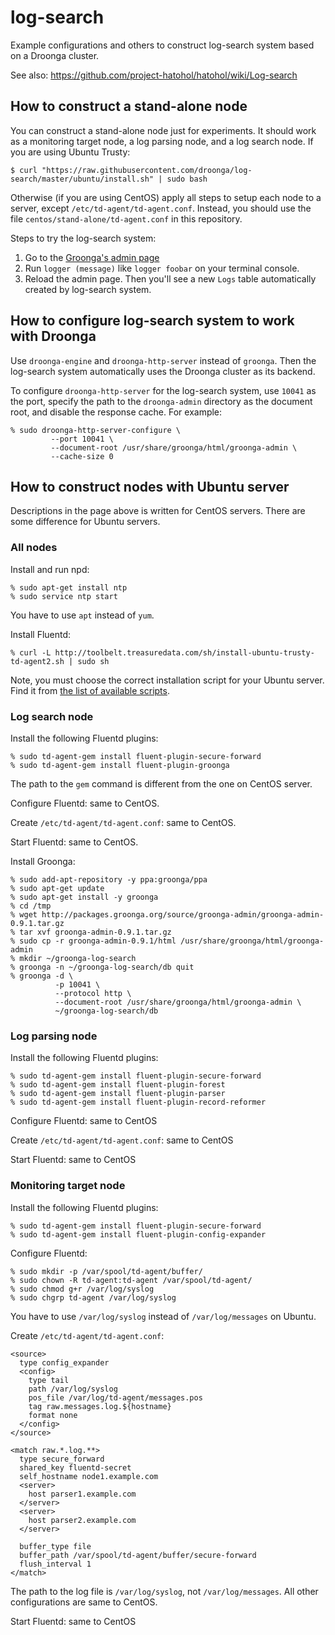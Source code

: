 log-search
==========

Example configurations and others to construct log-search system based on a Droonga cluster.

See also: https://github.com/project-hatohol/hatohol/wiki/Log-search

## How to construct a stand-alone node

You can construct a stand-alone node just for experiments.
It should work as a monitoring target node, a log parsing node, and a log search node.
If you are using Ubuntu Trusty:

    $ curl "https://raw.githubusercontent.com/droonga/log-search/master/ubuntu/install.sh" | sudo bash

Otherwise (if you are using CentOS) apply all steps to setup each node to a server, except `/etc/td-agent/td-agent.conf`.
Instead, you should use the file `centos/stand-alone/td-agent.conf` in this repository.

Steps to try the log-search system:

 1. Go to the [Groonga's admin page](http://localhost:10041/)
 2. Run `logger (message)` like `logger foobar` on your terminal console.
 3. Reload the admin page. Then you'll see a new `Logs` table automatically created by log-search system.

## How to configure log-search system to work with Droonga

Use `droonga-engine` and `droonga-http-server` instead of `groonga`.
Then the log-search system automatically uses the Droonga cluster as its backend.

To configure `droonga-http-server` for the log-search system, use `10041` as the port, specify the path to the `droonga-admin` directory as the document root, and disable the response cache.
For example:

~~~
% sudo droonga-http-server-configure \
         --port 10041 \
         --document-root /usr/share/groonga/html/groonga-admin \
         --cache-size 0
~~~

## How to construct nodes with Ubuntu server

Descriptions in the page above is written for CentOS servers.
There are some difference for Ubuntu servers.

### All nodes

Install and run npd:

~~~
% sudo apt-get install ntp
% sudo service ntp start
~~~

You have to use `apt` instead of `yum`.

Install Fluentd:

~~~
% curl -L http://toolbelt.treasuredata.com/sh/install-ubuntu-trusty-td-agent2.sh | sudo sh
~~~

Note, you must choose the correct installation script for your Ubuntu server.
Find it from [the list of available scripts](http://docs.fluentd.org/ja/articles/install-by-deb).

### Log search node

Install the following Fluentd plugins:

~~~
% sudo td-agent-gem install fluent-plugin-secure-forward
% sudo td-agent-gem install fluent-plugin-groonga
~~~

The path to the `gem` command is different from the one on CentOS server.

Configure Fluentd: same to CentOS.

Create `/etc/td-agent/td-agent.conf`: same to CentOS.

Start Fluentd: same to CentOS.

Install Groonga:

~~~
% sudo add-apt-repository -y ppa:groonga/ppa
% sudo apt-get update
% sudo apt-get install -y groonga
% cd /tmp
% wget http://packages.groonga.org/source/groonga-admin/groonga-admin-0.9.1.tar.gz
% tar xvf groonga-admin-0.9.1.tar.gz
% sudo cp -r groonga-admin-0.9.1/html /usr/share/groonga/html/groonga-admin
% mkdir ~/groonga-log-search
% groonga -n ~/groonga-log-search/db quit
% groonga -d \
          -p 10041 \
          --protocol http \
          --document-root /usr/share/groonga/html/groonga-admin \
          ~/groonga-log-search/db
~~~


### Log parsing node

Install the following Fluentd plugins:

~~~
% sudo td-agent-gem install fluent-plugin-secure-forward
% sudo td-agent-gem install fluent-plugin-forest
% sudo td-agent-gem install fluent-plugin-parser
% sudo td-agent-gem install fluent-plugin-record-reformer
~~~

Configure Fluentd: same to CentOS

Create `/etc/td-agent/td-agent.conf`: same to CentOS

Start Fluentd: same to CentOS


### Monitoring target node

Install the following Fluentd plugins:

~~~
% sudo td-agent-gem install fluent-plugin-secure-forward
% sudo td-agent-gem install fluent-plugin-config-expander
~~~

Configure Fluentd:

~~~
% sudo mkdir -p /var/spool/td-agent/buffer/
% sudo chown -R td-agent:td-agent /var/spool/td-agent/
% sudo chmod g+r /var/log/syslog
% sudo chgrp td-agent /var/log/syslog
~~~

You have to use `/var/log/syslog` instead of `/var/log/messages` on Ubuntu.

Create `/etc/td-agent/td-agent.conf`:

~~~
<source>
  type config_expander
  <config>
    type tail
    path /var/log/syslog
    pos_file /var/log/td-agent/messages.pos
    tag raw.messages.log.${hostname}
    format none
  </config>
</source>

<match raw.*.log.**>
  type secure_forward
  shared_key fluentd-secret
  self_hostname node1.example.com
  <server>
    host parser1.example.com
  </server>
  <server>
    host parser2.example.com
  </server>

  buffer_type file
  buffer_path /var/spool/td-agent/buffer/secure-forward
  flush_interval 1
</match>
~~~

The path to the log file is `/var/log/syslog`, not `/var/log/messages`.
All other configurations are same to CentOS.

Start Fluentd: same to CentOS

